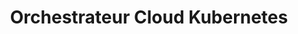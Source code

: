 ---
name: Kubernetes
title: "Orchestrateur Cloud Kubernetes"
status: published
level: Pro
percentage: 78
sitemap: false
---